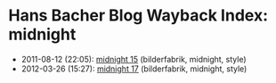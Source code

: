 # Hans Bacher Blog Wayback Index: midnight

* 2011-08-12 (22:05): [midnight 15](https://web.archive.org/web/https://one1more2time3.wordpress.com/2011/08/12/midnight-15/) (bilderfabrik, midnight, style)
* 2012-03-26 (15:27): [midnight 17](https://web.archive.org/web/https://one1more2time3.wordpress.com/2012/03/26/midnight-17-2/) (bilderfabrik, midnight, style)